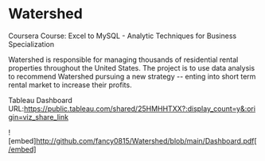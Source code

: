 # Watershed
 Coursera Course: Excel to MySQL - Analytic Techniques for Business Specialization
 
Watershed is responsible for managing thousands of residential rental properties throughout the United States.
The project is to use data analysis to recommend Watershed pursuing a new strategy -- enting into short term rental market to increase their profits.

Tableau Dashboard URL:https://public.tableau.com/shared/25HMHHTXX?:display_count=y&:origin=viz_share_link

![embed]http://github.com/fancy0815/Watershed/blob/main/Dashboard.pdf[/embed]
